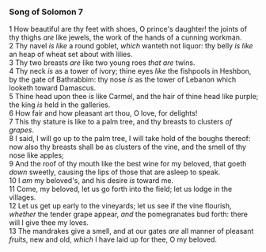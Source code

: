 ### Song of Solomon 7

1 How beautiful are thy feet with shoes, O prince's daughter! the joints of thy thighs *are* like jewels, the work of the hands of a cunning workman.  
2 Thy navel *is like* a round goblet, *which* wanteth not liquor: thy belly *is like* an heap of wheat set about with lilies.  
3 Thy two breasts *are* like two young roes *that are* twins.  
4 Thy neck *is* as a tower of ivory; thine eyes *like* the fishpools in Heshbon, by the gate of Bathrabbim: thy nose *is* as the tower of Lebanon which looketh toward Damascus.  
5 Thine head upon thee *is* like Carmel, and the hair of thine head like purple; the king *is* held in the galleries.  
6 How fair and how pleasant art thou, O love, for delights!  
7 This thy stature is like to a palm tree, and thy breasts to clusters *of grapes*.  
8 I said, I will go up to the palm tree, I will take hold of the boughs thereof: now also thy breasts shall be as clusters of the vine, and the smell of thy nose like apples;  
9 And the roof of thy mouth like the best wine for my beloved, that goeth *down* sweetly, causing the lips of those that are asleep to speak.  
10 I *am* my beloved's, and his desire *is* toward me.  
11 Come, my beloved, let us go forth into the field; let us lodge in the villages.  
12 Let us get up early to the vineyards; let us see if the vine flourish, *whether* the tender grape appear, *and* the pomegranates bud forth: there will I give thee my loves.  
13 The mandrakes give a smell, and at our gates *are* all manner of pleasant *fruits*, new and old, *which* I have laid up for thee, O my beloved.  
